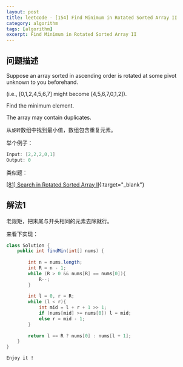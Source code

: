 ```yaml
---
layout: post
title: leetcode - [154] Find Minimum in Rotated Sorted Array II
category: algorithm
tags: [algorithm]
excerpt: Find Minimum in Rotated Sorted Array II
---
```


## 问题描述  

Suppose an array sorted in ascending order is rotated at some pivot unknown to you beforehand.  

(i.e.,  [0,1,2,4,5,6,7] might become  [4,5,6,7,0,1,2]).  

Find the minimum element.  

The array may contain duplicates.  

从`旋转`数组中找到最小值，数组包含重复元素。  


举个例子：  

``` java
Input: [2,2,2,0,1]
Output: 0
```

类似题：  

[[81] Search in Rotated Sorted Array II](http://yaoyichen.cn/algorithm/2020/07/15/leetcode-81.html){:target="_blank"}  

## 解法1  

老规矩，把末尾与开头相同的元素去除就行。  


来看下实现：  


``` java
class Solution {
    public int findMin(int[] nums) {
        
        int n = nums.length;
        int R = n - 1;
        while (R > 0 && nums[R] == nums[0]){
            R--;
        }
        
        int l = 0, r = R;
        while (l < r){
            int mid = l + r + 1 >> 1;
            if (nums[mid] >= nums[0]) l = mid;
            else r = mid - 1;
        }
        
        return l == R ? nums[0] : nums[l + 1];
    }
}
```

`Enjoy it ! `